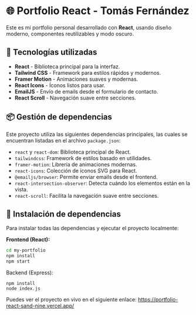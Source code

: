 # 🌐 Portfolio React - Tomás Fernández

Este es mi portfolio personal desarrollado con **React**, usando diseño moderno, componentes reutilizables y modo oscuro.

## 🚀 Tecnologías utilizadas

- **React** - Biblioteca principal para la interfaz.
- **Tailwind CSS** - Framework para estilos rápidos y modernos.
- **Framer Motion** - Animaciones suaves y modernas.
- **React Icons** - Íconos listos para usar.
- **EmailJS** - Envío de emails desde el formulario de contacto.
- **React Scroll** - Navegación suave entre secciones.

## 📦 Gestión de dependencias

Este proyecto utiliza las siguientes dependencias principales, las cuales se encuentran listadas en el archivo `package.json`:

- `react` y `react-dom`: Biblioteca principal de React.
- `tailwindcss`: Framework de estilos basado en utilidades.
- `framer-motion`: Librería de animaciones modernas.
- `react-icons`: Colección de íconos SVG para React.
- `@emailjs/browser`: Permite enviar emails desde el frontend.
- `react-intersection-observer`: Detecta cuándo los elementos están en la vista.
- `react-scroll`: Facilita la navegación suave entre secciones.

## 🔧 Instalación de dependencias

Para instalar todas las dependencias y ejecutar el proyecto localmente:

**Frontend (React):**
```bash
cd my-portfolio
npm install
npm start
```

Backend (Express):
```cd server
npm install
node index.js
```
Puedes ver el proyecto en vivo en el siguiente enlace: https://portfolio-react-sand-nine.vercel.app/




